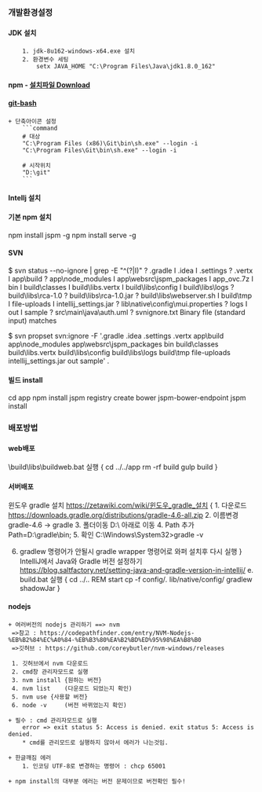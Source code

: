 
### 개발환경설정

#### JDK 설치
		1. jdk-8u162-windows-x64.exe 설치
		2. 환경변수 세팅
			setx JAVA_HOME "C:\Program Files\Java\jdk1.8.0_162"


#### npm - [설치파일 Download](https://nodejs.org/en/download/)

#### [git-bash](http://git-scm.com/)
	+ 단축아이콘 설정
		```command
		# 대상
		"C:\Program Files (x86)\Git\bin\sh.exe" --login -i
		"C:\Program Files\Git\bin\sh.exe" --login -i

		# 시작위치
		"D:\git"
		```

#### Intellj 설치

#### 기본 npm 설치
npm install jspm -g
npm install serve -g

#### SVN
$ svn status --no-ignore | grep -E "^(\?|I)"
    ?       .gradle
    I       .idea
    I       .settings
    ?       .vertx
    I       app\build
    ?       app\node_modules
    I       app\websrc\jspm_packages
    I       app_ovc.7z
    I       bin
    I       build\classes
    I       build\libs\.vertx
    I       build\libs\config
    I       build\libs\logs
    ?       build\libs\rca-1.0
    ?       build\libs\rca-1.0.jar
    ?       build\libs\webserver.sh
    I       build\tmp
    I       file-uploads
    I       intellij_settings.jar
    ?       lib\native\config\mui.properties
    ?       logs
    I       out
    I       sample
    ?       src\main\java\auth.uml
    ?       svnignore.txt
    Binary file (standard input) matches

$ svn propset svn:ignore -F '.gradle .idea .settings .vertx app\build app\node_modules app\websrc\jspm_packages bin build\classes build\libs\.vertx build\libs\config build\libs\logs build\tmp file-uploads intellij_settings.jar out sample' .

#### 빌드 install
cd app
npm install
jspm registry create bower jspm-bower-endpoint
jspm install

### 배포방법

#### web배포
\build\libs\buildweb.bat 실행
{
  cd ../../app
  rm -rf build
  gulp build
}

#### 서버배포
윈도우 gradle 설치 https://zetawiki.com/wiki/윈도우_gradle_설치
{
	1. 다운로드 https://downloads.gradle.org/distributions/gradle-4.6-all.zip
	2. 이름변경 gradle-4.6 -> gradle
	3. 폴더이동  D:\ 아래로 이동
	4. Path 추가	Path=D:\gradle\bin;
	5. 확인
		C:\Windows\System32>gradle -v

  6. gradlew 명령어가 안될시 gradle wrapper 명령어로 와퍼 설치후 다시 실행
}
IntelliJ에서 Java와 Gradle 버전 설정하기 https://blog.saltfactory.net/setting-java-and-gradle-version-in-intellij/
e. build.bat 실행
{
  cd ../..
  REM start
  cp -f config/*.* lib/native/config/
  gradlew shadowJar
}

#### nodejs 
	+ 여러버전의 nodejs 관리하기 ==> nvm
	 =>참고 : https://codepathfinder.com/entry/NVM-Nodejs-%EB%B2%84%EC%A0%84-%EB%B3%80%EA%B2%BD%ED%95%98%EA%B8%B0
	 =>깃허브 : https://github.com/coreybutler/nvm-windows/releases
	 
	 1. 깃허브에서 nvm 다운로드
	 2. cmd창 관리자모드로 실행
	 3. nvm install {원하는 버전}
	 4. nvm list 	(다운로드 되었는지 확인)
	 5. nvm use {사용할 버전} 
	 6. node -v 	(버전 바뀌었는지 확인)
	 
	+ 필수 : cmd 관리자모드로 실행
		error => exit status 5: Access is denied. exit status 5: Access is denied. 
		* cmd를 관리모드로 실행하지 않아서 에러가 나는것임.
		
	+ 한글깨짐 에러
		1. 인코딩 UTF-8로 변경하는 명령어 : chcp 65001
		
	+ npm install의 대부분 에러는 버전 문제이므로 버전확인 필수!